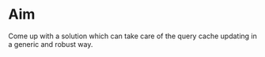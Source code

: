 # Aim

Come up with a solution which can take care of the query cache updating in a generic and robust way.
